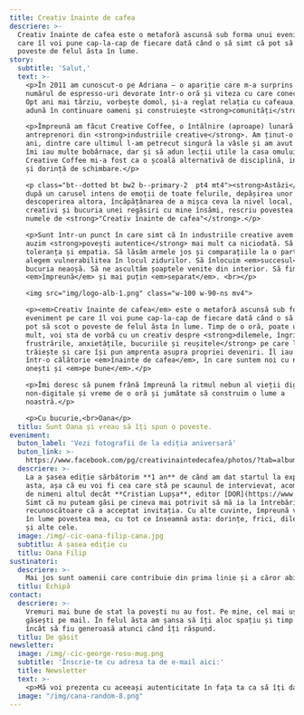 ```yaml
---
title: Creativ înainte de cafea
descriere: >-
  Creativ înainte de cafea este o metaforă ascunsă sub forma unui eveniment pe
  care îl voi pune cap-la-cap de fiecare dată când o să simt că pot să scot o
  poveste de felul ăsta în lume.
story:
  subtitle: 'Salut,'
  text: >-
    <p>În 2011 am cunoscut-o pe Adriana — o apariție care m-a surprins cu
    numărul de espresso-uri devorate într-o oră și viteza cu care conecta idei.
    Opt ani mai târziu, vorbește domol, și-a reglat relația cu cafeaua, dar
    adună în continuare oameni și construiește <strong>comunități</strong>.</p>

    <p>Împreună am făcut Creative Coffee, o întâlnire (aproape) lunară cu
    antreprenori din <strong>industriile creative</strong>. Am ținut-o așa trei
    ani, dintre care ultimul l-am petrecut singură la vâsle și am avut timp să
    îmi iau multe bobârnace, dar și să adun lecții utile la casa omului.
    Creative Coffee mi-a fost ca o școală alternativă de disciplină, inițiativă
    și dorință de schimbare.</p>

    <p class="bt--dotted bt bw2 b--primary-2  pt4 mt4"><strong>Astăzi</strong>,
    după un carusel intens de emoții de toate felurile, depășirea unor frici și
    descoperirea altora, încăpățânarea de a mișca ceva la nivel local, dorul de
    creativi și bucuria unei regăsiri cu mine însămi, rescriu povestea sub
    numele de <strong>"Creativ înainte de cafea"</strong>.</p>

    <p>Sunt într-un punct în care simt că în industriile creative avem nevoie să
    auzim <strong>povești autentice</strong> mai mult ca niciodată. Să exersăm
    toleranța și empatia. Să lăsăm armele jos și comparațiile la o parte. Să
    alegem vulnerabilitea în locul zidurilor. Să înlocuim <em>succesul</em> cu
    bucuria neaoșă. Să ne ascultăm șoaptele venite din interior. Să fim mai mult
    <em>împreună</em> și mai puțin <em>separat</em>. <br></p>

    <img src="img/logo-alb-1.png" class="w-100 w-90-ns mv4">

    <p><em>Creativ înainte de cafea</em> este o metaforă ascunsă sub forma unui
    eveniment pe care îl voi pune cap-la-cap de fiecare dată când o să simt că
    pot să scot o poveste de felul ăsta în lume. Timp de o oră, poate un pic mai
    mult, voi sta de vorbă cu un creativ despre <strong>dilemele, îngrijorările,
    frustrările, anxietățile, bucuriile și reușitele</strong> pe care le
    trăiește și care își pun amprenta asupra propriei deveniri. Îl iau cu mine
    într-o călătorie <em>înainte de cafea</em>, în care suntem noi cu noi,
    onești și <em>pe bune</em>.</p>

    <p>Îmi doresc să punem frână împreună la ritmul nebun al vieții digitale și
    non-digitale și vreme de o oră și jumătate să construim o lume a
    noastră.</p>

    <p>Cu bucurie,<br>Oana</p>
  titlu: Sunt Oana și vreau să îți spun o poveste.
eveniment:
  buton_label: 'Vezi fotografii de la ediția aniversară'
  buton_link: >-
    https://www.facebook.com/pg/creativinaintedecafea/photos/?tab=album&album_id=1071475913186313
  descriere: >-
    La a șasea ediție sărbătorim **1 an** de când am dat startul la experiența
    asta, așa că eu voi fi cea care stă pe scaunul de intervievat, acompaniată
    de nimeni altul decât **Cristian Lupșa**, editor [DOR](https://www.dor.ro/).
    Simt că nu puteam găsi pe cineva mai potrivit să mă ia la întrebări și sunt
    recunoscătoare că a acceptat invitația. Cu alte cuvinte, împreună vom scoate
    în lume povestea mea, cu tot ce înseamnă asta: dorințe, frici, dileme, idei
    și alte cele.
  image: /img/-cic-oana-filip-cana.jpg
  subtitlu: A șasea ediție cu
  titlu: Oana Filip
sustinatori:
  descriere: >-
    Mai jos sunt oamenii care contribuie din prima linie și a căror abilități complementare își pun amprenta asupra experienței de la fiecare ediție.
  titlu: Echipă
contact:
  descriere: >-
    Vremuri mai bune de stat la povești nu au fost. Pe mine, cel mai ușor mă
    găsești pe mail. În felul ăsta am șansa să îți aloc spațiu și timp astfel
    încât să fiu generoasă atunci când îți răspund.
  titlu: De găsit
newsletter:
  image: /img/-cic-george-rosu-mug.png
  subtitle: 'Înscrie-te cu adresa ta de e-mail aici:'
  title: Newsletter
  text: >-
    <p>Mă voi prezenta cu aceeași autenticitate în fața ta ca să îți dau de veste despre ce și cum cred eu că merită susținut. Generozitatea, chiar și pur informativă, ne ajută să fim solidari și să facem comunitatea mai bună.</p>
  image: "/img/cana-random-8.png"
---
```


